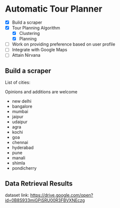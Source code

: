# Automatic Tour Planner

- [x] Build a scraper
- [x] Tour Planning Algorithm
	- [x] Clustering
	- [x] Planning
- [ ] Work on providing preference based on user profile
- [ ] Integrate with Google Maps
- [ ] Attain Nirvana

## Build a scraper

List of cities:

Opinions and additions are welcome

- new delhi
- bangalore
- mumbai
- jaipur
- udaipur
- agra
- kochi
- goa
- chennai
- hyderabad
- pune
- manali
- shimla
- pondicherry

## Data Retrieval Results

dataset link: https://drive.google.com/open?id=0B8S933miGPiSRU00R3FBVXNEczg
